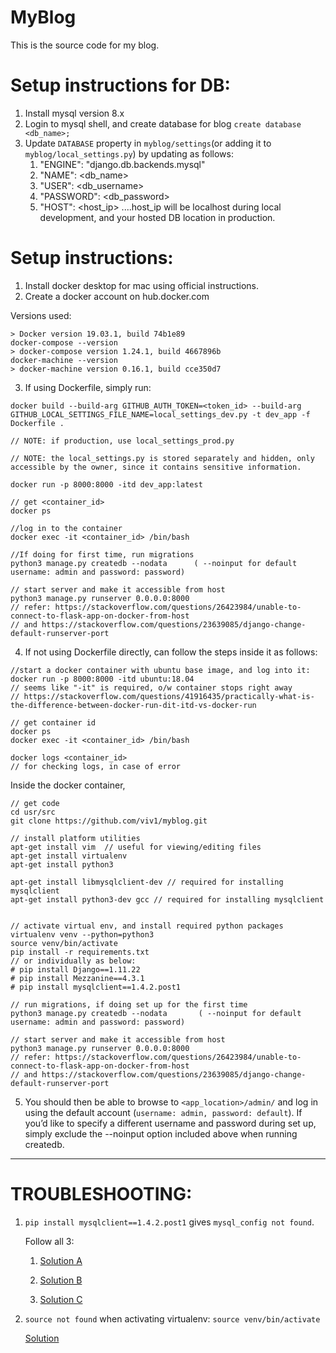 # MyBlog

This is the source code for my blog.

# Setup instructions for DB:

1. Install mysql version 8.x
2. Login to mysql shell, and create database for blog
`create database <db_name>;`
3. Update `DATABASE` property in `myblog/settings`(or adding it to `myblog/local_settings.py`) by updating as follows:
    1. "ENGINE": "django.db.backends.mysql"
    2. "NAME": <db_name>
    3. "USER": <db_username>
    4. "PASSWORD": <db_password>
    5. "HOST": <host_ip> ....host_ip will be localhost during local development, and your hosted DB location in production. 

# Setup instructions:

1. Install docker desktop for mac using official instructions.
2. Create a docker account on hub.docker.com

Versions used:
```docker -v
> Docker version 19.03.1, build 74b1e89
docker-compose --version
> docker-compose version 1.24.1, build 4667896b
docker-machine --version
> docker-machine version 0.16.1, build cce350d7
```

3. If using Dockerfile, simply run:


```
docker build --build-arg GITHUB_AUTH_TOKEN=<token_id> --build-arg GITHUB_LOCAL_SETTINGS_FILE_NAME=local_settings_dev.py -t dev_app -f Dockerfile .

// NOTE: if production, use local_settings_prod.py

// NOTE: the local_settings.py is stored separately and hidden, only accessible by the owner, since it contains sensitive information.

docker run -p 8000:8000 -itd dev_app:latest

// get <container_id>
docker ps

//log in to the container
docker exec -it <container_id> /bin/bash

//If doing for first time, run migrations
python3 manage.py createdb --nodata      ( --noinput for default username: admin and password: password)

// start server and make it accessible from host
python3 manage.py runserver 0.0.0.0:8000
// refer: https://stackoverflow.com/questions/26423984/unable-to-connect-to-flask-app-on-docker-from-host
// and https://stackoverflow.com/questions/23639085/django-change-default-runserver-port

```

4. If not using Dockerfile directly, can follow the steps inside it as follows: 



```
//start a docker container with ubuntu base image, and log into it:
docker run -p 8000:8000 -itd ubuntu:18.04
// seems like "-it" is required, o/w container stops right away
// https://stackoverflow.com/questions/41916435/practically-what-is-the-difference-between-docker-run-dit-itd-vs-docker-run

// get container id
docker ps 
docker exec -it <container_id> /bin/bash

docker logs <container_id> 
// for checking logs, in case of error
```

Inside the docker container, 

```
// get code
cd usr/src
git clone https://github.com/viv1/myblog.git

// install platform utilities
apt-get install vim  // useful for viewing/editing files
apt-get install virtualenv
apt-get install python3

apt-get install libmysqlclient-dev // required for installing mysqlclient
apt-get install python3-dev gcc // required for installing mysqlclient


// activate virtual env, and install required python packages
virtualenv venv --python=python3
source venv/bin/activate
pip install -r requirements.txt
// or individually as below:
# pip install Django==1.11.22
# pip install Mezzanine==4.3.1
# pip install mysqlclient==1.4.2.post1

// run migrations, if doing set up for the first time
python3 manage.py createdb --nodata       ( --noinput for default username: admin and password: password)

// start server and make it accessible from host
python3 manage.py runserver 0.0.0.0:8000
// refer: https://stackoverflow.com/questions/26423984/unable-to-connect-to-flask-app-on-docker-from-host
// and https://stackoverflow.com/questions/23639085/django-change-default-runserver-port
```

5. You should then be able to browse to `<app_location>/admin/` and log in using the default account (`username: admin, password: default`). If you’d like to specify a different username and password during set up, simply exclude the --noinput option included above when running createdb.


-----------------

# TROUBLESHOOTING:

1. `pip install mysqlclient==1.4.2.post1` gives `mysql_config not found`.

    Follow all 3:

    1. [Solution A](https://stackoverflow.com/questions/7475223/mysql-config-not-found-when-installing-mysqldb-python-interface)

    2. [Solution B](https://stackoverflow.com/questions/22571848/debugging-the-error-gcc-error-x86-64-linux-gnu-gcc-no-such-file-or-directory)

    3. [Solution C](https://stackoverflow.com/questions/21530577/fatal-error-python-h-no-such-file-or-directory)

2. `source not found` when activating virtualenv: `source venv/bin/activate`

    [Solution](https://stackoverflow.com/questions/20635472/using-the-run-instruction-in-a-dockerfile-with-source-does-not-work)
